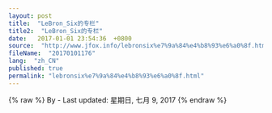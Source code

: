 ```yaml
---
layout: post
title:  "LeBron_Six的专栏"
title2:  "LeBron_Six的专栏"
date:   2017-01-01 23:54:36  +0800
source:  "http://www.jfox.info/lebronsix%e7%9a%84%e4%b8%93%e6%a0%8f.html"
fileName:  "20170101176"
lang:  "zh_CN"
published: true
permalink: "lebronsix%e7%9a%84%e4%b8%93%e6%a0%8f.html"
---
```

{% raw %}
By  - Last updated: 星期日, 七月 9, 2017
{% endraw %}